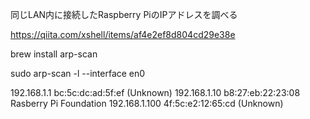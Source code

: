 同じLAN内に接続したRaspberry PiのIPアドレスを調べる

https://qiita.com/xshell/items/af4e2ef8d804cd29e38e

brew install arp-scan

sudo arp-scan -l --interface en0

192.168.1.1    bc:5c:dc:ad:5f:ef   (Unknown)
192.168.1.10   b8:27:eb:22:23:08   Rasberry Pi Foundation
192.168.1.100  4f:5c:e2:12:65:cd   (Unknown)
